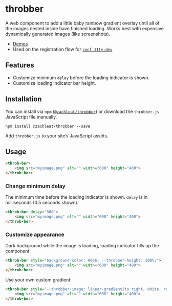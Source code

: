 # throbber

A web component to add a little baby rainbow gradient overlay until all of the images nested inside have finished loading. Works best with expensive dynamically generated images (like screenshots).

* [Demos](https://zachleat.github.io/throbber/demo.html)
* Used on the registration flow for [`conf.11ty.dev`](https://conf.11ty.dev/)

## Features

* Customize minimum `delay` before the loading indicator is shown.
* Customize loading indicator bar height.

## Installation

You can install via `npm` ([`@zachleat/throbber`](https://www.npmjs.com/package/@zachleat/throbber)) or download the `throbber.js` JavaScript file manually.

```shell
npm install @zachleat/throbber --save
```

Add `throbber.js` to your site’s JavaScript assets.

## Usage

```html
<throb-ber>
	<img src="myimage.png" alt="" width="600" height="400">
</throb-ber>
```

### Change minimum delay

The minimum time before the loading indicator is shown. `delay` is in milliseconds (0.5 seconds shown).

```html
<throb-ber delay="500">
	<img src="myimage.png" alt="" width="600" height="400">
</throb-ber>
```

### Customize appearance

Dark background while the image is loading, loading indicator fills up the component:

```html
<throb-ber style="background-color: #666; --throbber-height: 100%;">
	<img src="myimage.png" alt="" width="600" height="400">
</throb-ber>
```

Use your own custom gradient:

```html
<throb-ber style="--throbber-image: linear-gradient(to right, white, rebeccapurple); --throbber-opacity: 1">
	<img src="myimage.png" alt="" width="600" height="400">
</throb-ber>
```
